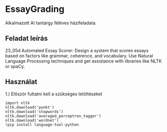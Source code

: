# EssayGrading

Alkalmazott AI tantárgy féléves házifeladata.

## Feladat leírás

23_05d Automated Essay Scorer:
Design a system that scores essays based on factors like grammar, coherence, and vocabulary.
Use Natural Language Processing techniques and get assistance with libraries like NLTK or spaCy.

## Használat

1.) Először futtatni kell a szükséges letöltéseket
 
```
import nltk
nltk.download('punkt')
nltk.download('stopwords')
nltk.download('averaged_perceptron_tagger')
nltk.download('wordnet')
!pip install language-tool-python
```
